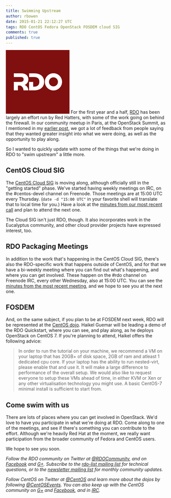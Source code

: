 ```yaml
---
title: Swimming Upstream
author: rbowen
date: 2015-01-21 22:12:27 UTC
tags: RDO CentOS Fedora OpenStack FOSDEM cloud SIG
comments: true
published: true
---
```


![](/images/blog/rdo-logo.png) For the first year and a half, [RDO](http://openstack.redhat.com/) has been largely an effort run by Red Hatters, with some of the work going on behind the firewall. In our community meetup in Paris, at the OpenStack Summit, as I mentioned in my [earlier post](http://community.redhat.com/blog/2014/12/rdo-packaging/), we got a lot of feedback from people saying that they wanted greater insight into what we were doing, as well as the opportunity to play along.

So I wanted to quickly update with some of the things that we're doing in RDO to "swim upstream" a little more.

## CentOS Cloud SIG

The [CentOS Cloud SIG](http://wiki.centos.org/SpecialInterestGroup/Cloud) is moving along, although officially still in the "getting started" phase. We've started having weekly meetings on IRC, on the #centos-devel channel on Freenode. Those meetings are at 15:00 UTC every Thursday. (`date -d "15:00 UTC"` in your favorite shell will translate that to local time for you.) Have a look at the [minutes from our most recent call](http://www.centos.org/minutes/2015/january/centos-devel.2015-01-15-15.02.html) and plan to attend the next one.

The Cloud SIG isn't just RDO, though. It also incorporates work in the Eucalyptus community, and other cloud provider projects have expressed interest, too.

## RDO Packaging Meetings

In addition to the work that's happening in the CentOS Cloud SIG, there's also the RDO-specific work that happens outside of CentOS, and for that we have a bi-weekly meeting where you can find out what's happening, and where you can get involved. These happen on the #rdo channel on Freenode IRC, every other Wednesday, also at 15:00 UTC. You can see the [minutes from the most recent meeting](http://meetbot.fedoraproject.org/rdo/2015-01-21/), and we hope to see you at the next one.

## FOSDEM

And, on the same subject, if you plan to be at FOSDEM next week, RDO will be represented at the [CentOS dojo](http://wiki.centos.org/Events/Dojo/Brussels2015). Haikel Guemar will be leading a demo of the RDO Quickstart, where you can see, and play along, as he deploys OpenStack on CentOS 7. If you're planning to attend, Haikel offers the following advice:

> In order to run the tutorial on your machine, we recommend a VM on your laptop that has 20GB+ of disk space, 2GB of ram and atleast 1 dedicated cpu core. If your laptop has the ability to run nested-virt, please enable that and use it. It will make a large difference to performance of the overall setup. We would also like to request everyone to setup these VMs ahead of time, in either KVM or Xen or any other virtualisation technology you might use. A basic CentOS-7 minimal install is sufficient to start from.

## Come swim with us

There are lots of places where you can get involved in OpenStack. We'd love to have you participate in what we're doing at RDO. Come along to one of the meetings, and see if there's something you can contribute to the effort. Although we're heavily Red Hat at the moment, we really want participation from the broader community of Fedora and CentOS users.

We hope to see you soon.

*Follow the RDO community on Twitter at [@RDOCommunity](https://twitter.com/rdocommunity), and on  [Facebook](https://www.facebook.com/rdocommunity) and [G+](https://plus.google.com/communities/110409030763231732154). Subscribe to the [rdo-list mailing list](http://www.redhat.com/mailman/listinfo/rdo-list) for technical questions, or to the [newsletter mailing list](http://www.redhat.com/mailman/listinfo/rdo-newsletter) for monthly community updates.*

*Follow CentOS on Twitter at [@CentOS](https://twitter.com/centos) and learn more about the dojos by following [@CentOSEvents](https://twitter.com/centosevents). You can also keep up with the CentOS community on [G+](https://plus.google.com/u/0/b/113258037797946990391/+CentOS/posts) and [Facebook](https://www.facebook.com/groups/centosproject/), and in [IRC](http://wiki.centos.org/irc).*